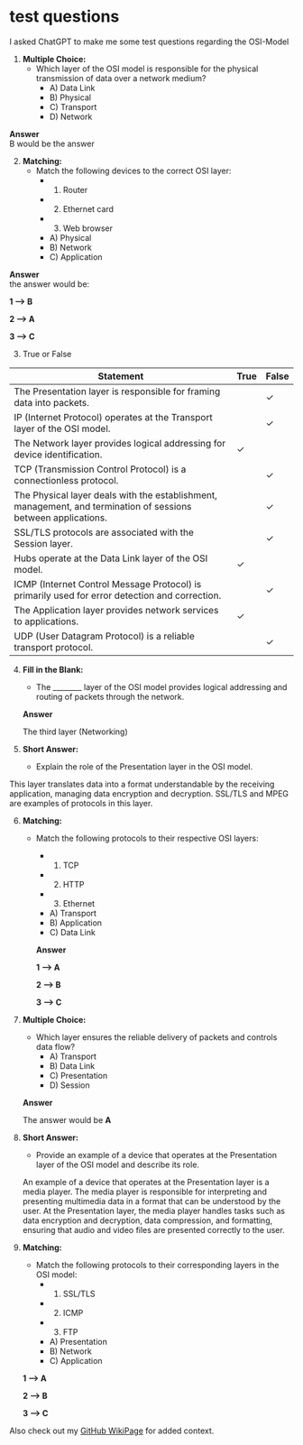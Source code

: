 # test questions
I asked ChatGPT to make me some test questions regarding the OSI-Model

1. **Multiple Choice:**
   - Which layer of the OSI model is responsible for the physical transmission of data over a network medium?
     - A) Data Link
     - B) Physical
     - C) Transport
     - D) Network

**Answer**<br>
B would be the answer

2. **Matching:**
   - Match the following devices to the correct OSI layer:
     - 1) Router
     - 2) Ethernet card
     - 3) Web browser
     - A) Physical
     - B) Network
     - C) Application

**Answer**<br>
the answer would be:

**1 --> B**

**2 --> A**

**3 --> C**

3. True or False

| Statement | True | False |
|-----------|------|-------|
| The Presentation layer is responsible for framing data into packets. | | ✓ |
| IP (Internet Protocol) operates at the Transport layer of the OSI model. | | ✓ |
| The Network layer provides logical addressing for device identification. | ✓ | |
| TCP (Transmission Control Protocol) is a connectionless protocol. | | ✓ |
| The Physical layer deals with the establishment, management, and termination of sessions between applications. | | ✓ |
| SSL/TLS protocols are associated with the Session layer. | | ✓ |
| Hubs operate at the Data Link layer of the OSI model. | ✓ | |
| ICMP (Internet Control Message Protocol) is primarily used for error detection and correction. | | ✓ |
| The Application layer provides network services to applications. | ✓ | |
| UDP (User Datagram Protocol) is a reliable transport protocol. | | ✓ |


4. **Fill in the Blank:**
   - The ________ layer of the OSI model provides logical addressing and routing of packets through the network.

   **Answer**

    The third layer (Networking)

5. **Short Answer:**
   - Explain the role of the Presentation layer in the OSI model.

  This layer translates data into a format understandable by the receiving application, managing data encryption and decryption. SSL/TLS and MPEG are examples of protocols in this layer.

6. **Matching:**
   - Match the following protocols to their respective OSI layers:
     - 1) TCP
     - 2) HTTP
     - 3) Ethernet
     - A) Transport
     - B) Application
     - C) Data Link

     **Answer**

     **1 --> A**

     **2 --> B**
     
     **3 --> C**

7. **Multiple Choice:**
   - Which layer ensures the reliable delivery of packets and controls data flow?
     - A) Transport
     - B) Data Link
     - C) Presentation
     - D) Session

    **Answer**

    The answer would be **A**

8. **Short Answer:**
   - Provide an example of a device that operates at the Presentation layer of the OSI model and describe its role.

   An example of a device that operates at the Presentation layer is a media player. The media player is responsible for interpreting and presenting multimedia data in a format that can be understood by the user. At the Presentation layer, the media player handles tasks such as data encryption and decryption, data compression, and formatting, ensuring that audio and video files are presented correctly to the user.

9. **Matching:**
    - Match the following protocols to their corresponding layers in the OSI model:
      - 1) SSL/TLS
      - 2) ICMP
      - 3) FTP
      - A) Presentation
      - B) Network
      - C) Application

    **1 --> A**

    **2 --> B**

    **3 --> C**

Also check out my [GitHub WikiPage](https://github.com/Campus-Castolo/m129/wiki/OSI%E2%80%90Model) for added context.